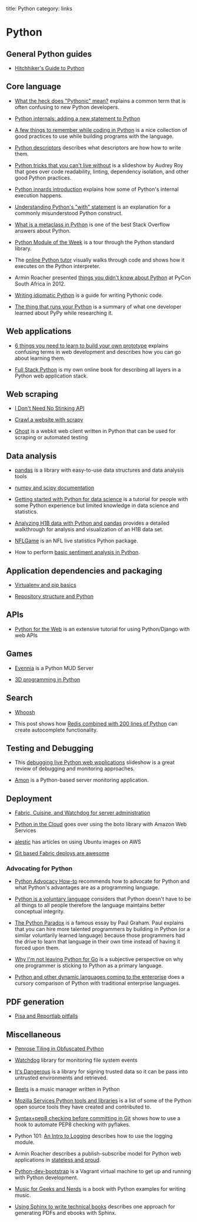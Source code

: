 title: Python
category: links

# Python

## General Python guides
* [Hitchhiker's Guide to Python](http://docs.python-guide.org/en/latest/index.html)


## Core language
* [What the heck does "Pythonic" mean?](http://halitalptekin.tumblr.com/post/30028271874/pythonic-syntax)
  explains a common term that is often confusing to new Python developers.

* [Python internals: adding a new statement to Python](http://eli.thegreenplace.net/2010/06/30/python-internals-adding-a-new-statement-to-python/)

* [A few things to remember while coding in Python](http://satyajit.ranjeev.in/2012/05/17/python-a-few-things-to-remember.html)
  is a nice collection of good practices to use while building programs
  with the language. 

* [Python descriptors](http://me.veekun.com/blog/2012/05/23/python-faq-descriptors/)
  describes what descriptors are how how to write them.

* [Python tricks that you can't live without](http://www.slideshare.net/audreyr/python-tricks-that-you-cant-live-without)
  is a slideshow by Audrey Roy that goes over code readability, linting,
  dependency isolation, and other good Python practices.

* [Python innards introduction](http://tech.blog.aknin.name/2010/04/02/pythons-innards-introduction/)
  explains how some of Python's internal execution happens.

* [Understanding Python's "with" statement](http://sdqali.in/blog/2012/07/09/understanding-pythons-with/)
  is an explanation for a commonly misunderstood Python construct. 

* [What is a metaclass in Python](http://stackoverflow.com/questions/100003/what-is-a-metaclass-in-python)
  is one of the best Stack Overflow answers about Python.

* [Python Module of the Week](http://pymotw.com/2/index.html) is a tour
  through the Python standard library.

* The [online Python tutor](http://www.pythontutor.com/) visually walks
  through code and shows how it executes on the Python interpreter.

* Armin Roacher presented [things you didn't know about Python](https://speakerdeck.com/mitsuhiko/didntknow)
  at PyCon South Africa in 2012.

* [Writing idiomatic Python](http://www.jeffknupp.com/blog/2012/10/04/writing-idiomatic-python/)
  is a guide for writing Pythonic code.

* [The thing that runs your Python](http://ashfall.github.io/blog/2012/10/23/the-thing-that-runs-your-python/)
  is a summary of what one developer learned about PyPy while researching it. 


## Web applications
* [6 things you need to learn to build your own prototype](http://viniciusvacanti.com/2010/11/01/6-things-you-need-to-learn-to-build-your-own-prototype/)
  explains confusing terms in web development and describes how you can
  go about learning them.
  
* [Full Stack Python](http://www.fullstackpython.com/) is my own online book
  for describing all layers in a Python web application stack.


## Web scraping
* [I Don't Need No Stinking API](http://blog.hartleybrody.com/web-scraping/)

* [Crawl a website with scrapy](http://isbullsh.it/2012/04/Web-crawling-with-scrapy/)

* [Ghost](http://jeanphix.me/Ghost.py/) is a webkit web client written in 
  Python that can be used for scraping or automated testing


## Data analysis
* [pandas](http://pandas.pydata.org/) is a library with easy-to-use data 
  structures and data analysis tools

* [numpy and scipy documentation](http://docs.scipy.org/doc/)

* [Getting started with Python for data science](https://www.kaggle.com/wiki/GettingStartedWithPythonForDataScience)
  is a tutorial for people with some Python experience but limited knowledge
  in data science and statistics.

* [Analyzing H1B data with Python and pandas](http://deepakbala.me/2012/08/26/analyzing-h1b-data-with-python-and-pandas/)
  provides a detailed walkthrough for analysis and visualization of an H1B
  data set.

* [NFLGame](http://blog.burntsushi.net/nfl-live-statistics-with-python) is
  an NFL live statistics Python package.

* How to perform [basic sentiment analysis in Python](http://fjavieralba.com/basic-sentiment-analysis-with-python.html).




## Application dependencies and packaging
* [Virtualenv and pip basics](http://www.jontourage.com/2011/02/09/virtualenv-pip-basics/)

* [Repository structure and Python](http://kennethreitz.org/repository-structure-and-python/)


## APIs
* [Python for the Web](https://gun.io/blog/python-for-the-web/) is an extensive
  tutorial for using Python/Django with web APIs


## Games
* [Evennia](https://github.com/evennia/evennia) is a Python MUD Server

* [3D programming in Python](http://greendalecs.wordpress.com/2012/04/21/3d-programming-in-python-part-1/)


## Search
* [Whoosh](https://pypi.python.org/pypi/Whoosh/)

* This post shows how 
  [Redis combined with 200 lines of Python](http://charlesleifer.com/blog/powerful-autocomplete-with-redis-in-under-200-lines-of-python/) 
  can create autocomplete functionality.


## Testing and Debugging
* This [debugging live Python web wpplications](http://www.slideshare.net/GrahamDumpleton/debugging-live-python-web-applications)
  slideshow is a great review of debugging and monitoring approaches.

* [Amon](http://thechangelog.com/amon-python-powered-server-monitoring-logging-and-error/) 
  is a Python-based server monitoring application.


## Deployment
* [Fabric, Cuisine, and Watchdog for server administration](http://www.slideshare.net/ffunction/fabric-cuisine-and-watchdog-for-server-administration-in-python)

* [Python in the Cloud](http://www.linuxjournal.com/content/python-cloud) goes
  over using the boto library with Amazon Web Services
* [alestic](http://alestic.com/) has articles on using Ubuntu images on AWS

* [Git based Fabric deploys are awesome](http://dan.bravender.us/2012/5/11/git-based_fabric_deploys_are_awesome.html)


### Advocating for Python
* [Python Advocacy How-to](http://docs.python.org/release/3.1.5/howto/advocacy.html) 
  recommends how to advocate for Python and what Python's advantages are 
  as a programming language.

* [Python is a voluntary language](http://www.johndcook.com/blog/2011/10/26/python-is-a-voluntary-language/) 
  considers that Python doesn't have to be all things to all people therefore
  the language maintains better conceptual integrity.

* [The Python Paradox](http://www.paulgraham.com/pypar.html) is a famous
  essay by Paul Graham. Paul explains that you can hire more talented 
  programmers by building in Python (or a similar voluntarily learned 
  language) because those programmers had the drive to learn that language
  in their own time instead of having it forced upon them.

* [Why I'm not leaving Python for Go](http://uberpython.wordpress.com/2012/09/23/why-im-not-leaving-python-for-go/)
  is a subjective perspective on why one programmer is sticking to Python
  as a primary language.

* [Python and other dynamic languages coming to the enterprise](http://www.cio.com/article/719010/Python_and_Other_Dynamic_Languages_Coming_to_the_Enterprise_Like_It_or_Not)
  does a cursory comparison of Python with traditional enterprise languages.


## PDF generation
* [Pisa and Reportlab pitfalls](http://www.arnebrodowski.de/blog/501-Pisa-and-Reportlab-pitfalls.html)


## Miscellaneous
* [Penrose Tiling in Obfuscated Python](http://preshing.com/20110822/penrose-tiling-in-obfuscated-python/)

* [Watchdog](https://pythonhosted.org/watchdog/) library for monitoring
  file system events

* [It's Dangerous](https://pythonhosted.org/itsdangerous/) is a library for
  signing trusted data so it can be pass into untrusted environments and
  retrieved.

* [Beets](http://beets.radbox.org/) is a music manager written in Python

* [Mozilla Services Python tools and libraries](http://blog.ziade.org/2012/07/24/mozilla-services-python-tools-and-libraries/)
  is a list of some of the Python open source tools they have created and
  contributed to.

* [Syntax+pep8 checking before committing in Git](http://signal0.com/2012/07/11/syntax_pep8_checking_before_committing_in_git.html)
  shows how to use a hook to automate PEP8 checking with pyflakes.

* Python 101: [An Intro to Logging](http://www.blog.pythonlibrary.org/2012/08/02/python-101-an-intro-to-logging/)
  describes how to use the logging module.

* Armin Roacher describes a publish-subscribe model for Python web
  applications in 
  [stateless and proud](http://lucumr.pocoo.org/2012/8/5/stateless-and-proud/).

* [Python-dev-bootstrap](http://anthonynystrom.github.io/python-dev-bootstrap/)
  is a Vagrant virtual machine to get up and running with Python development.

* [Music for Geeks and Nerds](http://musicforgeeksandnerds.com/) is a book
  with Python examples for writing music.

* [Using Sphinx to write technical books](http://pedrokroger.net/using-sphinx-write-technical-books/)
  describes one approach for generating PDFs and ebooks with Sphinx.
